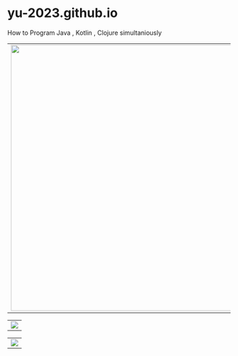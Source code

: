 # yu-2023.github.io
How to Program Java , Kotlin , Clojure simultaniously

<html>
  <body>
  
  <head>
 </head>
  
<table border="0">
  <tr>
    <td>
      <a href="https://yu-2023.github.io/yu-java" target="_blank"><img src="https://yu-2023.github.io/yu-java/screen/JAV_10_tabs.jpg" width="1000" height="600"></a>
    </td>
  </tr>
</table>

<table border="0">
  <tr>
    <td><a href="https://yu-2023.github.io/yu-kotlin" target="_blank"><img src="https://yu-2023.github.io/yu-kotlin/screen/KOT_10_tabs.jpg"></a></td>
  </tr>
</table>

<table border="0">
  <tr>
    <td><a href="https://yu-2023.github.io/yu-clojure" target="_blank"><img src="https://yu-2023.github.io/yu-clojure/screen/CLO_07_internal_frame_six.jpg"></a></td>
  </tr>
</table>

  </body>
</html>
